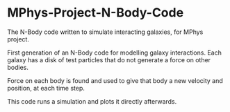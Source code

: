 # MPhys-Project-N-Body-Code
The N-Body code written to simulate interacting galaxies, for MPhys project.

First generation of an N-Body code for modelling galaxy interactions. Each galaxy has a disk of test particles that do not generate a force on other bodies. 

Force on each body is found and used to give that body a new velocity and position, at each time step.

This code runs a simulation and plots it directly afterwards.
